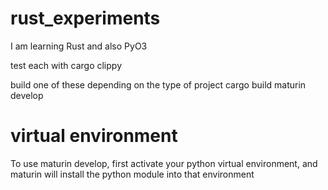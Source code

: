 # rust_experiments
I am learning Rust and also PyO3

test each with
cargo clippy

build one of these depending on the type of project
cargo build
maturin develop

# virtual environment
To use maturin develop, first activate your python virtual environment, and
maturin will install the python module into that environment
